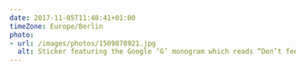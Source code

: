 ```yaml
---
date: 2017-11-05T11:48:41+01:00
timeZone: Europe/Berlin
photo:
- url: /images/photos/1509878921.jpg
  alt: Sticker featuring the Google ‘G’ monogram which reads “Don’t feed the dictator”.
---
```

